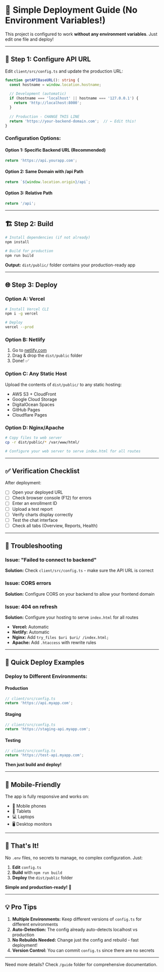# 🚀 Simple Deployment Guide (No Environment Variables!)

This project is configured to work **without any environment variables**. Just edit one file and deploy!

---

## 📝 Step 1: Configure API URL

Edit `client/src/config.ts` and update the production URL:

```typescript
function getAPIBaseURL(): string {
  const hostname = window.location.hostname;
  
  // Development (automatic)
  if (hostname === 'localhost' || hostname === '127.0.0.1') {
    return 'http://localhost:8000';
  }
  
  // Production - CHANGE THIS LINE
  return 'https://your-backend-domain.com';  // ← Edit this!
}
```

### Configuration Options:

#### Option 1: Specific Backend URL (Recommended)
```typescript
return 'https://api.yourapp.com';
```

#### Option 2: Same Domain with /api Path
```typescript
return `${window.location.origin}/api`;
```

#### Option 3: Relative Path
```typescript
return '/api';
```

---

## 🏗️ Step 2: Build

```bash
# Install dependencies (if not already)
npm install

# Build for production
npm run build
```

**Output:** `dist/public/` folder contains your production-ready app

---

## 🌐 Step 3: Deploy

### Option A: Vercel

```bash
# Install Vercel CLI
npm i -g vercel

# Deploy
vercel --prod
```

### Option B: Netlify

1. Go to [netlify.com](https://netlify.com)
2. Drag & drop the `dist/public` folder
3. Done! ✅

### Option C: Any Static Host

Upload the contents of `dist/public/` to any static hosting:
- AWS S3 + CloudFront
- Google Cloud Storage
- DigitalOcean Spaces
- GitHub Pages
- Cloudflare Pages

### Option D: Nginx/Apache

```bash
# Copy files to web server
cp -r dist/public/* /var/www/html/

# Configure your web server to serve index.html for all routes
```

---

## ✅ Verification Checklist

After deployment:

- [ ] Open your deployed URL
- [ ] Check browser console (F12) for errors
- [ ] Enter an enrollment ID
- [ ] Upload a test report
- [ ] Verify charts display correctly
- [ ] Test the chat interface
- [ ] Check all tabs (Overview, Reports, Health)

---

## 🔧 Troubleshooting

### Issue: "Failed to connect to backend"
**Solution:** Check `client/src/config.ts` - make sure the API URL is correct

### Issue: CORS errors
**Solution:** Configure CORS on your backend to allow your frontend domain

### Issue: 404 on refresh
**Solution:** Configure your hosting to serve `index.html` for all routes
- **Vercel:** Automatic
- **Netlify:** Automatic
- **Nginx:** Add `try_files $uri $uri/ /index.html;`
- **Apache:** Add `.htaccess` with rewrite rules

---

## 🎯 Quick Deploy Examples

### Deploy to Different Environments:

#### Production
```typescript
// client/src/config.ts
return 'https://api.myapp.com';
```

#### Staging
```typescript
// client/src/config.ts
return 'https://staging-api.myapp.com';
```

#### Testing
```typescript
// client/src/config.ts
return 'https://test-api.myapp.com';
```

**Then just build and deploy!**

---

## 📱 Mobile-Friendly

The app is fully responsive and works on:
- 📱 Mobile phones
- 📱 Tablets  
- 💻 Laptops
- 🖥️ Desktop monitors

---

## 🚀 That's It!

No `.env` files, no secrets to manage, no complex configuration. Just:

1. **Edit** `config.ts`
2. **Build** with `npm run build`
3. **Deploy** the `dist/public` folder

**Simple and production-ready!** 🎉

---

## 💡 Pro Tips

1. **Multiple Environments:** Keep different versions of `config.ts` for different environments
2. **Auto-Detection:** The config already auto-detects localhost vs production
3. **No Rebuilds Needed:** Change just the config and rebuild - fast deployment!
4. **Version Control:** You can commit `config.ts` since there are no secrets

---

Need more details? Check `/guide` folder for comprehensive documentation.

